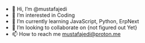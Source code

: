 - 👋 Hi, I’m @mustafajedi
- 👀 I’m interested in Coding
- 🌱 I’m currently learning JavaScript, Python, ErpNext
- 💞️ I’m looking to collaborate on {not figured out Yet}
- 📫 How to reach me mustafajedi@proton.me

<!---
mustafajedi/mustafajedi is a ✨ special ✨ repository because its `README.md` (this file) appears on your GitHub profile.
You can click the Preview link to take a look at your changes.
--->
